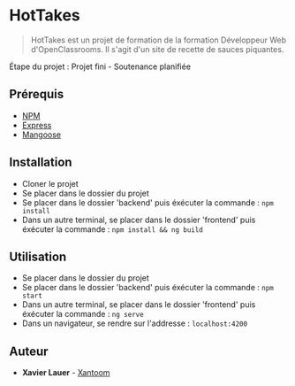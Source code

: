 # HotTakes #

> HotTakes est un projet de formation de la formation Développeur Web d'OpenClassrooms. Il s'agit d'un site de recette de sauces piquantes.

Étape du projet : Projet fini - Soutenance planifiée

## Prérequis ##
- [NPM](https://www.npmjs.com/)
- [Express]()
- [Mangoose]()

## Installation ##

- Cloner le projet
- Se placer dans le dossier du projet
- Se placer dans le dossier 'backend' puis éxécuter la commande : `npm install`
- Dans un autre terminal, se placer dans le dossier 'frontend' puis éxécuter la commande : `npm install && ng build`
  
## Utilisation ##

- Se placer dans le dossier du projet
- Se placer dans le dossier 'backend' puis éxécuter la commande : `npm start`
- Dans un autre terminal, se placer dans le dossier 'frontend' puis éxécuter la commande : `ng serve`
- Dans un navigateur, se rendre sur l'addresse : `localhost:4200`

## Auteur ##
* **Xavier Lauer** - [Xantoom](https://github.com/Xantoom)
